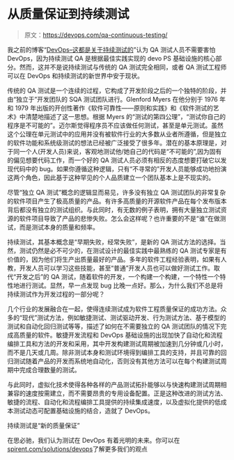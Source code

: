 # 从质量保证到持续测试

> 原文：<https://devops.com/qa-continuous-testing/>

我之前的博客“[DevOps–这都是关于持续测试的](%20https://devops.com/blogs/devops-continuous-testing/)”认为 QA 测试人员不需要害怕 DevOps，因为持续测试 QA 是根据最佳实践实现的 devo PS 基础设施的核心部分。然而，这并不是说持续测试与传统的 QA 测试完全相同，或者 QA 测试工程师可以在 DevOps 和持续测试的新世界中安于现状。

传统的 QA 测试是一个连续的过程，它构成了开发阶段之后的一个独特的阶段，并由“独立于”开发团队的 SQA 测试团队进行。Glenford Myers 在他分别于 1976 年和 1979 年出版的开创性著作《软件可靠性——原则和实践》和《软件测试的艺术》中清楚地描述了这一思想。根据 Myers 的“测试的第四公理”，“测试你自己的程序是不可能的”。迈尔斯觉得程序员不应该做任何测试，甚至是单元测试。虽然这个公理在单元测试中的应用并没有被软件行业的大多数从业者所遵循，但是独立的软件功能和系统级测试的想法已经被广泛接受了很多年。潜在的基本原理是，对于同一个人(开发人员)来说，客观地测试他/她自己的代码是“不可能的”,因为固有的偏见想要代码工作，而一个好的 QA 测试人员必须有相反的态度想要打破它以发现代码中的 bug。如果你遵循这种逻辑，只有“不寻常的”开发人员能够成功地扮演这两个角色，因此基于这种罕见的个人品质建立一个团队基本上是不现实的。

尽管“独立 QA 测试”概念的逻辑显而易见，许多没有独立 QA 测试团队的非常复杂的软件项目产生了极高质量的产品。有许多高质量的开源软件产品在每个发布版本背后都没有独立的测试组织。与此同时，有无数的例子表明，拥有大量独立测试资源的软件项目导致了产品的悲惨失败。怎么会这样呢？也许重要的不是“谁”在做测试，而是测试本身的质量和频率。

持续测试，其基本概念是“早期失败，经常失败”，是新的 QA 测试方法的选择。当然，测试仍然是必不可少的，在测试设计的最佳实践中最熟练的 QA 测试专家是有价值的，因为他们将生产出质量最好的产品。多年的软件工程经验表明，如果有人教，开发人员可以学习这些技能，甚至“普通”开发人员也可以做好测试工作。取代“开发之后”的 QA 测试，随着软件的开发，一个构建一个构建，一个特性一个特性地进行测试。显然，早一点发现 bug 比晚一点好。那么，为什么我们不总是将持续测试作为开发过程的一部分呢？

几个行业的发展融合在一起，使得连续测试成为软件工程质量保证的成功方法。众多的“现代”测试方法，例如敏捷测试、测试驱动开发、行为测试方法、基于模型的测试和自动化回归测试等等，描述了如何在不需要独立的 QA 测试团队的情况下完成高质量的软件。敏捷开发流程和 DevOps 基础设施的出现加快了自动化和流程编排工具和方法的开发和采用，其中开发构建测试周期被加速到几分钟或几小时，而不是几天或几周。除非测试本身和测试环境得到编排工具的支持，并且可靠的回归测试随着产品的开发而系统地自动化，否则没有其他方法可以在每个构建测试周期中完成合理数量的测试。

与此同时，虚拟化技术使得各种各样的产品测试拓扑能够以与快速构建测试周期相兼容的速度按需建立，而不需要昂贵的专用设备配置。正是这种改进的测试方法、敏捷的流程、自动化和流程编排工具提供的持续集成速度，以及虚拟化提供的低成本测试动态可配置基础设施的结合，造就了 DevOps。

持续测试是“新的质量保证”

在思必驰，我们认为测试在 DevOps 有着光明的未来。你可以在[spirent.com/solutions/devops](http://www.spirent.com/solutions/devops)了解更多我们的观点